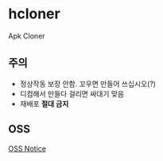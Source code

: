 # hcloner
Apk Cloner
## 주의
* 정상작동 보장 안함. 꼬우면 만들어 쓰십시오(?)
* 디컴해서 만들다 걸리면 싸대기 맞음
* 재배포 <b>절대 금지</b>

## OSS
[OSS Notice](https://hcloner.github.io/oss.html)
